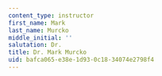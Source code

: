 ```yaml
---
content_type: instructor
first_name: Mark
last_name: Murcko
middle_initial: ''
salutation: Dr.
title: Dr. Mark Murcko
uid: bafca065-e38e-1d93-0c18-34074e2798f4
---
```

